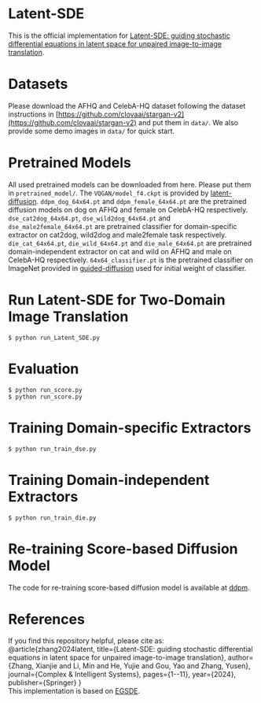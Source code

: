 # Latent-SDE
This is the official implementation for [Latent-SDE: guiding stochastic differential equations in latent space for unpaired image-to-image translation](https://link.springer.com/article/10.1007/s40747-024-01566-1).
# Datasets
Please download the AFHQ and CelebA-HQ dataset following the dataset instructions in [https://github.com/clovaai/stargan-v2](https://github.com/clovaai/stargan-v2) and put them in `data/`. We also provide some demo images in `data/` for quick start.
# Pretrained Models
All used pretrained models can be downloaded from here. Please put them in `pretrained_model/`. The `VQGAN/model_f4.ckpt` is provided by [latent-diffusion]( https://ommer-lab.com/files/latent-diffusion/vq-f4.zip). `ddpm_dog_64x64.pt` and `ddpm_female_64x64.pt` are the pretrained diffusion models on dog on AFHQ and female on CelebA-HQ respectively. `dse_cat2dog_64x64.pt`, `dse_wild2dog_64x64.pt` and `dse_male2female_64x64.pt` are pretrained classifier for domain-specific extractor on cat2dog, wild2dog and male2female task respectively. `die_cat_64x64.pt`, `die_wild_64x64.pt` and `die_male_64x64.pt` are pretrained domain-independent extractor on cat and wild on AFHQ and male on CelebA-HQ respectively. `64x64_classifier.pt` is the pretrained classifier on ImageNet provided in [guided-diffusion](https://github.com/openai/guided-diffusion) used for initial weight of classifier.
# Run Latent-SDE for Two-Domain Image Translation
    $ python run_Latent_SDE.py
# Evaluation
    $ python run_score.py
    $ python run_score.py
# Training Domain-specific Extractors
    $ python run_train_dse.py
# Training Domain-independent Extractors
    $ python run_train_die.py
# Re-training Score-based Diffusion Model
The code for re-training score-based diffusion model is available at [ddpm]( https://github.com/zoubohao/DenoisingDiffusionProbabilityModel-ddpm-).
# References
If you find this repository helpful, please cite as:  
    @article{zhang2024latent,
    title={Latent-SDE: guiding stochastic differential equations in latent space for unpaired image-to-image translation},
    author={Zhang, Xianjie and Li, Min and He, Yujie and Gou, Yao and Zhang, Yusen},
    journal={Complex \& Intelligent Systems},
    pages={1--11},
    year={2024},
    publisher={Springer}
    }  
This implementation is based on [EGSDE](https://github.com/ML-GSAI/EGSDE/tree/master).
